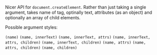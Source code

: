 Nicer API for `document.createElement`. Rather than just taking a single argument, takes name of tag, optinally text, attributes (as an object) and optionally an array of child elements.

Possible argument styles:

`(name)`
`(name, innerText)`
`(name, innerText, attrs)`
`(name, innerText, attrs, children)`
`(name, innerText, children)`
`(name, attrs)`
`(name, attrs, children)`
`(name, children)`
